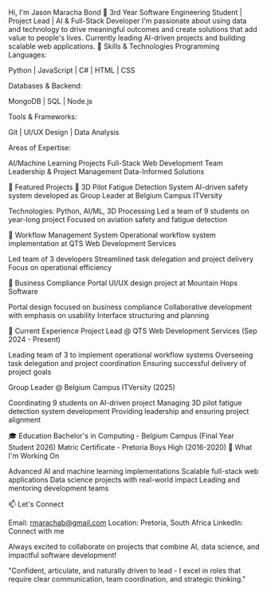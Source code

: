 Hi, I'm Jason Maracha Bond 👋
3rd Year Software Engineering Student | Project Lead | AI & Full-Stack Developer
I'm passionate about using data and technology to drive meaningful outcomes and create solutions that add value to people's lives. Currently leading AI-driven projects and building scalable web applications.
🚀 Skills & Technologies
Programming Languages:

Python | JavaScript | C# | HTML | CSS

Databases & Backend:

MongoDB | SQL | Node.js

Tools & Frameworks:

Git | UI/UX Design | Data Analysis

Areas of Expertise:

AI/Machine Learning Projects
Full-Stack Web Development
Team Leadership & Project Management
Data-Informed Solutions

📂 Featured Projects
🤖 3D Pilot Fatigue Detection System
AI-driven safety system developed as Group Leader at Belgium Campus ITVersity

Technologies: Python, AI/ML, 3D Processing
Led a team of 9 students on year-long project
Focused on aviation safety and fatigue detection

💼 Workflow Management System
Operational workflow system implementation at QTS Web Development Services

Led team of 3 developers
Streamlined task delegation and project delivery
Focus on operational efficiency

🎨 Business Compliance Portal
UI/UX design project at Mountain Hops Software

Portal design focused on business compliance
Collaborative development with emphasis on usability
Interface structuring and planning

💼 Current Experience
Project Lead @ QTS Web Development Services (Sep 2024 - Present)

Leading team of 3 to implement operational workflow systems
Overseeing task delegation and project coordination
Ensuring successful delivery of project goals

Group Leader @ Belgium Campus ITVersity (2025)

Coordinating 9 students on AI-driven project
Managing 3D pilot fatigue detection system development
Providing leadership and ensuring project alignment

🎓 Education
Bachelor's in Computing - Belgium Campus (Final Year Student 2026)
Matric Certificate - Pretoria Boys High (2016-2020)
🌟 What I'm Working On

Advanced AI and machine learning implementations
Scalable full-stack web applications
Data science projects with real-world impact
Leading and mentoring development teams

📫 Let's Connect

Email: rmarachab@gmail.com
Location: Pretoria, South Africa
LinkedIn: Connect with me

Always excited to collaborate on projects that combine AI, data science, and impactful software development!

"Confident, articulate, and naturally driven to lead - I excel in roles that require clear communication, team coordination, and strategic thinking."
